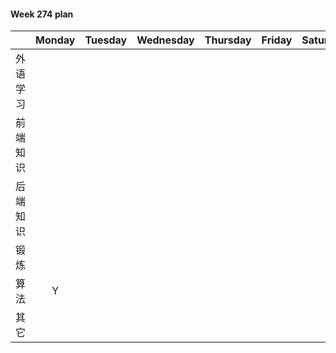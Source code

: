 #### Week 274 plan

|          | Monday | Tuesday | Wednesday | Thursday | Friday | Saturday | Sunday |
| -------- | :----: | :-----: | :-------: | :------: | :----: | :------: | :----: |
| 外语学习 |        |         |           |          |        |          |        |
| 前端知识 |        |         |           |          |        |          |        |
| 后端知识 |        |         |           |          |        |          |        |
| 锻炼     |        |         |           |          |        |          |        |
| 算法     |   Y    |         |           |          |        |          |        |
| 其它     |        |         |           |          |        |          |        |

